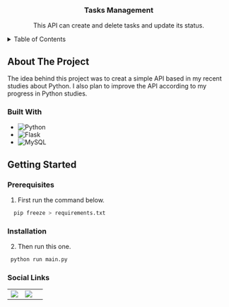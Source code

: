 <!-- Improved compatibility of back to top link: See: https://github.com/othneildrew/Best-README-Template/pull/73 -->
<a name="readme-top"></a>
<!--
*** Thanks for checking out the Best-README-Template. If you have a suggestion
*** that would make this better, please fork the repo and create a pull request
*** or simply open an issue with the tag "enhancement".
*** Don't forget to give the project a star!
*** Thanks again! Now go create something AMAZING! :D
-->



<!-- PROJECT SHIELDS -->
<!--
*** I'm using markdown "reference style" links for readability.
*** Reference links are enclosed in brackets [ ] instead of parentheses ( ).
*** See the bottom of this document for the declaration of the reference variables
*** for contributors-url, forks-url, etc. This is an optional, concise syntax you may use.
*** https://www.markdownguide.org/basic-syntax/#reference-style-links
-->



<!-- PROJECT LOGO -->
<br />
<div align="center">
  <h3 align="center">Tasks Management</h3>

  <p align="center">
    This API can create and delete tasks and update its status.
  </p>
</div>



<!-- TABLE OF CONTENTS -->
<details>
  <summary>Table of Contents</summary>
  <ol>
    <li>
      <a href="#about-the-project">About The Project</a>
      <ul>
        <li><a href="#built-with">Built With</a></li>
      </ul>
    </li>
    <li>
      <a href="#getting-started">Getting Started</a>
      <ul>
        <li><a href="#prerequisites">Prerequisites</a></li>
        <li><a href="#installation">Installation</a></li>
      </ul>
    </li>
  </ol>
</details>



<!-- ABOUT THE PROJECT -->
## About The Project
The idea behind this project was to creat a simple API based in my recent studies about Python. I also plan to improve the API according to my progress in Python studies.
### Built With

* ![Python](https://img.shields.io/badge/python-3670A0?style=for-the-badge&logo=python&logoColor=ffdd54)
* ![Flask](https://img.shields.io/badge/flask-%23000.svg?style=for-the-badge&logo=flask&logoColor=white)
* ![MySQL](https://img.shields.io/badge/mysql-%2300f.svg?style=for-the-badge&logo=mysql&logoColor=white)


<!-- GETTING STARTED -->
## Getting Started

### Prerequisites

1. First run the command below.

  ```sh
    pip freeze > requirements.txt 
 ```

### Installation

2. Then run this one.
  
  ```sh
   python run main.py
  ```

### Social Links
<center>
  <table>
    <tr> 
      <td> 
        <a href="mailto:caeuteixeira@gmail.com">
          <img src="https://img.shields.io/badge/Gmail-D14836?style=for-the-badge&logo=gmail&logoColor=white" /> 
        </a>
      </td>
      <td> 
        <a href="linkedin.com/in/caeu-teixeira-428728229">
          <img src="https://img.shields.io/badge/LinkedIn-0077B5?style=for-the-badge&logo=linkedin&logoColor=white" /> 
        </a>
      </td>
      <td> 
        <a href="